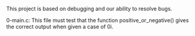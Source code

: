 This project is based on debugging and our ability to resolve bugs.

0-main.c: This file must test that the function positive_or_negative() gives the correct output when given a case of 0i.
